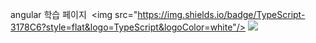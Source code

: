 angular 학습 페이지
 <img src="https://img.shields.io/badge/TypeScript-3178C6?style=flat&logo=TypeScript&logoColor=white"/>
<a href="https://www.instagram.com/"><img src="https://img.shields.io/badge/Instagram-E4405F?style=flat-square&logo=Instagram&logoColor=white"/></a>
